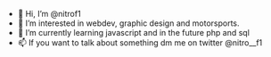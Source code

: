 - 👋 Hi, I’m @nitrof1
- 👀 I’m interested in webdev, graphic design and motorsports.
- 🌱 I’m currently learning javascript and in the future php and sql
- 📫 If you want to talk about something dm me on twitter @nitro__f1

<!---
nitrof1/nitrof1 is a ✨ special ✨ repository because its `README.md` (this file) appears on your GitHub profile.
You can click the Preview link to take a look at your changes.
--->
